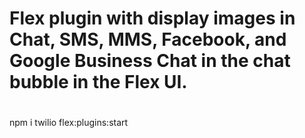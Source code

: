 # Flex plugin with display images in Chat, SMS, MMS, Facebook, and Google Business Chat in the chat bubble in the Flex UI.
#

npm i
twilio flex:plugins:start

